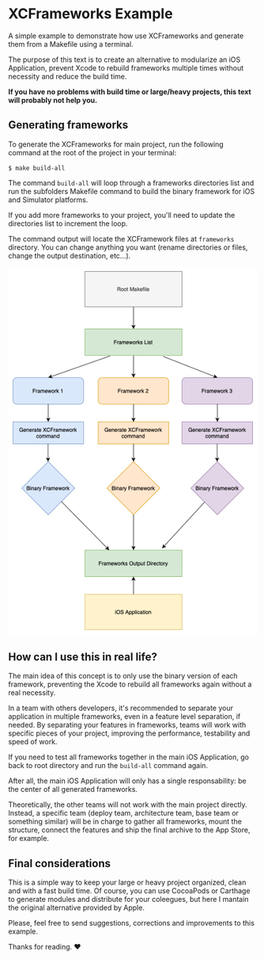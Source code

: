 # XCFrameworks Example

A simple example to demonstrate how use XCFrameworks and generate them from a Makefile using a terminal.

The purpose of this text is to create an alternative to modularize an iOS Application, prevent Xcode to rebuild frameworks multiple times without necessity and reduce the build time. 

**If you have no problems with build time or large/heavy projects, this text will probably not help you.**

## Generating frameworks
To generate the XCFrameworks for main project, run the following command at the root of the project in your terminal:
```
$ make build-all
```

The command `build-all` will loop through a frameworks directories list and run the subfolders Makefile command to build the binary framework for iOS and Simulator platforms.

If you add more frameworks to your project, you'll need to update the directories list to increment the loop.

The command output will locate the XCFramework files at `frameworks` directory. You can change anything you want (rename directories or files, change the output destination, etc...).

<p align="center">
    <img src="repository-images/diagram.png" max-width="80%" alt="Repository Filters" />
</p>

## How can I use this in real life?
The main idea of this concept is to only use the binary version of each framework, preventing the Xcode to rebuild all frameworks again without a real necessity.

In a team with others developers, it's recommended to separate your application in multiple frameworks, even in a feature level separation, if needed.
By separating your features in frameworks, teams will work with specific pieces of your project, improving the performance, testability and speed of work.

If you need to test all frameworks together in the main iOS Application, go back to root directory and run the `build-all` command again.

After all, the main iOS Application will only has a single responsability: be the center of all generated frameworks.

Theoretically, the other teams will not work with the main project directly. Instead, a specific team (deploy team, architecture team, base team or something similar) will be in charge to gather all frameworks, mount the structure, connect the features and ship the final archive to the App Store, for example.

## Final considerations

This is a simple way to keep your large or heavy project organized, clean and with a fast build time. Of course, you can use CocoaPods or Carthage to generate modules and distribute for your coleegues, but here I mantain the original alternative provided by Apple. 

Please, feel free to send suggestions, corrections and improvements to this example.

Thanks for reading. ♥️